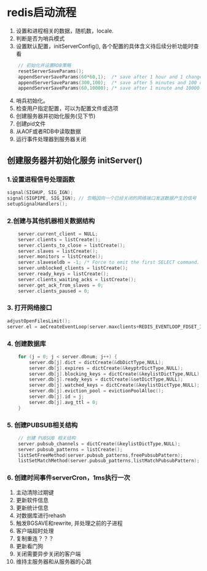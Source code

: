 # redis启动流程
1. 设置和进程相关的数据，随机数，locale.
2. 判断是否为哨兵模式
3. 设置默认配置，initServerConfig(), 各个配置的具体含义待后续分析功能时查看
```c
    // 初始化并设置RDB策略
    resetServerSaveParams();
    appendServerSaveParams(60*60,1);  /* save after 1 hour and 1 change */
    appendServerSaveParams(300,100);  /* save after 5 minutes and 100 changes */
    appendServerSaveParams(60,10000); /* save after 1 minute and 10000 changes */
```
4. 哨兵初始化。
5. 检查用户指定配置，可以为配置文件或选项
6. 创建服务器并初始化服务(见下节)
7. 创建pid文件
8. 从AOF或者RDB中读取数据
9. 运行事件处理器到服务器关闭

## 创建服务器并初始化服务 initServer()
### 1.设置进程信号处理函数
```c
signal(SIGHUP, SIG_IGN);
signal(SIGPIPE, SIG_IGN); // 忽略因向一个已经关闭的网络端口发送数据产生的信号
setupSignalHandlers();
```
### 2.创建与其他机器相关数据结构
```c
    server.current_client = NULL;
    server.clients = listCreate();
    server.clients_to_close = listCreate();
    server.slaves = listCreate();
    server.monitors = listCreate();
    server.slaveseldb = -1; /* Force to emit the first SELECT command. */
    server.unblocked_clients = listCreate();
    server.ready_keys = listCreate();
    server.clients_waiting_acks = listCreate();
    server.get_ack_from_slaves = 0;
    server.clients_paused = 0;
```
### 3. 打开网络接口
```C
adjustOpenFilesLimit();
server.el = aeCreateEventLoop(server.maxclients+REDIS_EVENTLOOP_FDSET_INCR);
```
### 4. 创建数据库
```C
    for (j = 0; j < server.dbnum; j++) {
        server.db[j].dict = dictCreate(&dbDictType,NULL);
        server.db[j].expires = dictCreate(&keyptrDictType,NULL);
        server.db[j].blocking_keys = dictCreate(&keylistDictType,NULL);
        server.db[j].ready_keys = dictCreate(&setDictType,NULL);
        server.db[j].watched_keys = dictCreate(&keylistDictType,NULL);
        server.db[j].eviction_pool = evictionPoolAlloc();
        server.db[j].id = j;
        server.db[j].avg_ttl = 0;
    }
```

### 5. 创建PUBSUB相关结构
```c
    // 创建 PUBSUB 相关结构
    server.pubsub_channels = dictCreate(&keylistDictType,NULL);
    server.pubsub_patterns = listCreate();
    listSetFreeMethod(server.pubsub_patterns,freePubsubPattern);
    listSetMatchMethod(server.pubsub_patterns,listMatchPubsubPattern);
```

### 6. 创建时间事件serverCron，1ms执行一次
1. 主动清除过期键
2. 更新软件信息
3. 更新统计信息
4. 对数据库进行rehash
5. 触发BGSAVE和rewrite, 并处理之前的子进程
6. 客户端超时处理
7. 复制重连？？？
8. 更新看门狗
9. 关闭需要异步关闭的客户端
10. 维持主服务器和从服务器的心跳
